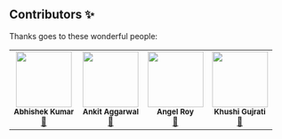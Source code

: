 ## Contributors ✨

Thanks goes to these wonderful people:
<!-- ALL-CONTRIBUTORS-LIST:START - Do not remove or modify this section -->
<!-- prettier-ignore-start -->
<!-- markdownlint-disable -->
<table>
  <tr>
    <td align="center"><a><img src="https://avatars.githubusercontent.com/u/62638196?s=400&u=5044f2b8b0785c4989a90d0f33f3b3e5057e757a&v=4" width="100px;" alt=""/><br /><sub><b>Abhishek Kumar</b></sub></a><br/><a align="center" href="https://github.com/abhik063" title="Github">📖</a></td>
    <td align="center"><a><img src="https://avatars.githubusercontent.com/u/67387053?s=400&u=479abdbee406e480c4352373cbdf5e4ee079c913&v=4" width="100px;" alt=""/><br /><sub><b>Ankit Aggarwal</b></sub></a><br/><a align="center" href="https://github.com/ankitaggarwal23" title="Github">📖</a></td>
    <td align="center"><a><img src="https://avatars.githubusercontent.com/u/69356698?s=400&u=70c181c8fb4042ca2bf78e17fb521007bd08b48e&v=4" width="100px;" alt=""/><br /><sub><b>Angel Roy</b></sub></a><br/><a align="center" href="" title="Github">📖</a></td>
    <td align="center"><a><img src="https://avatars.githubusercontent.com/u/69356698?s=400&u=70c181c8fb4042ca2bf78e17fb521007bd08b48e&v=4" width="100px;" alt=""/><br /><sub><b>Khushi Gujrati</b></sub></a><br/><a align="center" href="https://github.com/khushigujrati" title="Github">📖</a></td>
  </tr> 
</table>

<!-- markdownlint-restore -->
<!-- prettier-ignore-end -->

<!-- ALL-CONTRIBUTORS-LIST:END -->